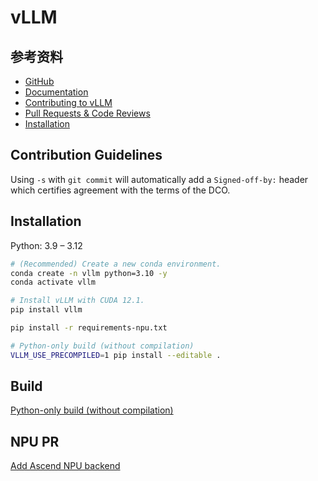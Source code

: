 # vLLM

## 参考资料

- [GitHub](https://github.com/vllm-project/vllm)
- [Documentation](https://docs.vllm.ai/en/stable/index.html)
- [Contributing to vLLM](https://docs.vllm.ai/en/stable/contributing/overview.html)
- [Pull Requests & Code Reviews](https://docs.vllm.ai/en/latest/contributing/overview.html#pull-requests-code-reviews)
- [Installation](https://docs.vllm.ai/en/latest/getting_started/installation.html#build-from-source)

## Contribution Guidelines

Using `-s` with `git commit` will automatically add a `Signed-off-by:` header which certifies agreement with the terms of the DCO.

## Installation

Python: 3.9 – 3.12

```bash
# (Recommended) Create a new conda environment.
conda create -n vllm python=3.10 -y
conda activate vllm

# Install vLLM with CUDA 12.1.
pip install vllm

pip install -r requirements-npu.txt

# Python-only build (without compilation)
VLLM_USE_PRECOMPILED=1 pip install --editable .
```

## Build

[Python-only build (without compilation)](https://docs.vllm.ai/en/latest/getting_started/installation.html#python-only-build-without-compilation)

## NPU PR

[Add Ascend NPU backend](https://github.com/vllm-project/vllm/pull/8054)
